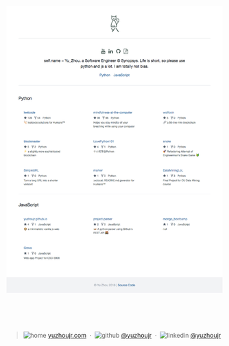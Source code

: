 <!--
██╗   ██╗██╗   ██╗███████╗██╗  ██╗ ██████╗ ██╗   ██╗     ██╗██████╗
╚██╗ ██╔╝██║   ██║╚══███╔╝██║  ██║██╔═══██╗██║   ██║     ██║██╔══██╗
 ╚████╔╝ ██║   ██║  ███╔╝ ███████║██║   ██║██║   ██║     ██║██████╔╝
  ╚██╔╝  ██║   ██║ ███╔╝  ██╔══██║██║   ██║██║   ██║██   ██║██╔══██╗
   ██║   ╚██████╔╝███████╗██║  ██║╚██████╔╝╚██████╔╝╚█████╔╝██║  ██║
   ╚═╝    ╚═════╝ ╚══════╝╚═╝  ╚═╝ ╚═════╝  ╚═════╝  ╚════╝ ╚═╝  ╚═╝
                                                                     -->

<h1 align="center"><a href="http://yuzhoujr.com"><img src="legacy/image/ui.png" alt="demo"></a></h1><br><br><br>

> ![home](http://yuzhoujr.com/legacy/emoji/home.svg)
[yuzhoujr.com](http://www.yuzhoujr.com) &nbsp;&middot;&nbsp;
> ![github](http://yuzhoujr.com/legacy/emoji/github.svg)  [@yuzhoujr](https://github.com/yuzhoujr) &nbsp;&middot;&nbsp;
> ![linkedin](http://yuzhoujr.com/legacy/emoji/linkedin.svg)  [@yuzhoujr](https://linkedin.com/in/yuzhoujr)
